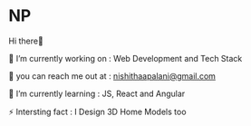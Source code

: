 # NP
Hi there👋

🔭 I’m currently working on : Web Development and Tech Stack 
 
📧 you can reach me out at : nishithaapalani@gmail.com

🌱 I’m currently learning : JS, React and Angular

⚡ Intersting fact : I Design 3D Home Models too
